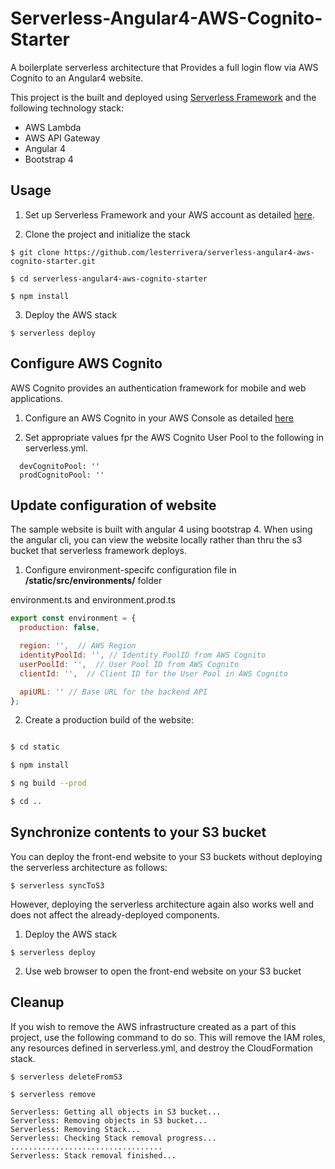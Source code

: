 # Serverless-Angular4-AWS-Cognito-Starter

A boilerplate serverless architecture that Provides a full login flow via AWS Cognito to an Angular4 website.

This project is the built and deployed using [Serverless Framework](https://serverless.com) and the following technology stack:
- AWS Lambda 
- AWS API Gateway
- Angular 4
- Bootstrap 4

## Usage

1. Set up Serverless Framework and your AWS account as detailed [here](https://serverless.com/framework/docs/getting-started/).

2. Clone the project and initialize the stack

```
$ git clone https://github.com/lesterrivera/serverless-angular4-aws-cognito-starter.git

$ cd serverless-angular4-aws-cognito-starter

$ npm install

```

3. Deploy the AWS stack

```
$ serverless deploy
```

## Configure AWS Cognito
AWS Cognito provides an authentication framework for mobile and web applications.

1. Configure an AWS Cognito in your AWS Console as detailed [here]() 

2. Set appropriate values fpr the AWS Cognito User Pool to the following in serverless.yml.

```$yml
  devCognitoPool: ''
  prodCognitoPool: ''
```

## Update configuration of website
The sample website is built with angular 4 using bootstrap 4. When using the angular cli,
you can view the website locally rather than thru the s3 bucket that serverless framework deploys. 

1. Configure environment-specifc configuration file in __/static/src/environments/__ folder

environment.ts and environment.prod.ts
```javascript
export const environment = {
  production: false,

  region: '',  // AWS Region
  identityPoolId: '', // Identity PoolID from AWS Cognito
  userPoolId: '',  // User Pool ID from AWS Cognito
  clientId: '',  // Client ID for the User Pool in AWS Cognito

  apiURL: '' // Base URL for the backend API
};
```

2. Create a production build of the website:
```bash

$ cd static

$ npm install

$ ng build --prod

$ cd ..

```

## Synchronize contents to your S3 bucket
You can deploy the front-end website to your S3 buckets without deploying the serverless architecture as follows:

```
$ serverless syncToS3
```

However, deploying the serverless architecture again also works well and does not affect the already-deployed components.

1. Deploy the AWS stack

```
$ serverless deploy
```

2. Use web browser to open the front-end website on your S3 bucket

## Cleanup
If you wish to remove the AWS infrastructure created as a part of this project, use the following command to do so. 
This will remove the IAM roles, any resources defined in serverless.yml, and destroy the CloudFormation stack.

```
$ serverless deleteFromS3

$ serverless remove

Serverless: Getting all objects in S3 bucket...
Serverless: Removing objects in S3 bucket...
Serverless: Removing Stack...
Serverless: Checking Stack removal progress...
..................................
Serverless: Stack removal finished...
```
